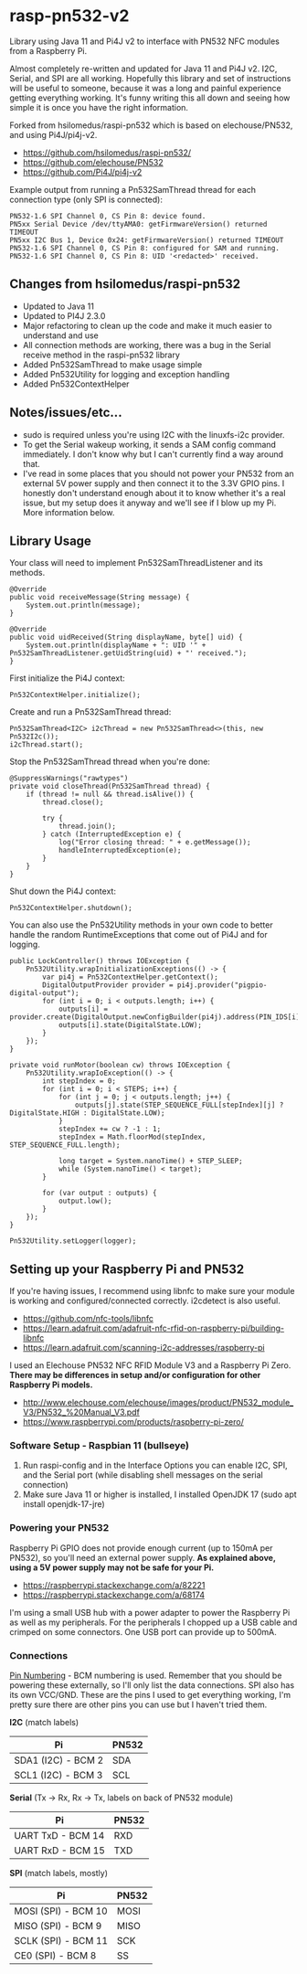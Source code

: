 # rasp-pn532-v2
Library using Java 11 and Pi4J v2 to interface with PN532 NFC modules from a Raspberry Pi.

Almost completely re-written and updated for Java 11 and Pi4J v2. I2C, Serial, and SPI are all working. Hopefully this library and set of instructions will be useful to someone, because it was a long and painful experience getting everything working. It's funny writing this all down and seeing how simple it is once you have the right information.

Forked from hsilomedus/raspi-pn532 which is based on elechouse/PN532, and using Pi4J/pi4j-v2.
* https://github.com/hsilomedus/raspi-pn532/
* https://github.com/elechouse/PN532
* https://github.com/Pi4J/pi4j-v2

Example output from running a Pn532SamThread thread for each connection type (only SPI is connected):
```
PN532-1.6 SPI Channel 0, CS Pin 8: device found.
PN5xx Serial Device /dev/ttyAMA0: getFirmwareVersion() returned TIMEOUT
PN5xx I2C Bus 1, Device 0x24: getFirmwareVersion() returned TIMEOUT
PN532-1.6 SPI Channel 0, CS Pin 8: configured for SAM and running.
PN532-1.6 SPI Channel 0, CS Pin 8: UID '<redacted>' received.
```

## Changes from hsilomedus/raspi-pn532
* Updated to Java 11
* Updated to PI4J 2.3.0
* Major refactoring to clean up the code and make it much easier to understand and use
* All connection methods are working, there was a bug in the Serial receive method in the raspi-pn532 library
* Added Pn532SamThread to make usage simple
* Added Pn532Utility for logging and exception handling
* Added Pn532ContextHelper

## Notes/issues/etc...
* sudo is required unless you're using I2C with the linuxfs-i2c provider.
* To get the Serial wakeup working, it sends a SAM config command immediately. I don't know why but I can't currently find a way around that.
* I've read in some places that you should not power your PN532 from an external 5V power supply and then connect it to the 3.3V GPIO pins. I honestly don't understand enough about it to know whether it's a real issue, but my setup does it anyway and we'll see if I blow up my Pi. More information below.

## Library Usage
Your class will need to implement Pn532SamThreadListener and its methods.
```
@Override
public void receiveMessage(String message) {
	System.out.println(message);
}

@Override
public void uidReceived(String displayName, byte[] uid) {
	System.out.println(displayName + ": UID '" + Pn532SamThreadListener.getUidString(uid) + "' received.");
}
```

First initialize the Pi4J context:
```
Pn532ContextHelper.initialize();
```

Create and run a Pn532SamThread thread:
```
Pn532SamThread<I2C> i2cThread = new Pn532SamThread<>(this, new Pn532I2c());
i2cThread.start();
```

Stop the Pn532SamThread thread when you're done:
```
@SuppressWarnings("rawtypes")
private void closeThread(Pn532SamThread thread) {
	if (thread != null && thread.isAlive()) {
		thread.close();

		try {
			thread.join();
		} catch (InterruptedException e) {
			log("Error closing thread: " + e.getMessage());
			handleInterruptedException(e);
		}
	}
}
```

Shut down the Pi4J context:
```
Pn532ContextHelper.shutdown();
```

You can also use the Pn532Utility methods in your own code to better handle the random RuntimeExceptions that come out of Pi4J and for logging.
```
public LockController() throws IOException {
	Pn532Utility.wrapInitializationExceptions(() -> {
		var pi4j = Pn532ContextHelper.getContext();
		DigitalOutputProvider provider = pi4j.provider("pigpio-digital-output");
		for (int i = 0; i < outputs.length; i++) {
			outputs[i] = provider.create(DigitalOutput.newConfigBuilder(pi4j).address(PIN_IDS[i]).build());
			outputs[i].state(DigitalState.LOW);
		}
	});
}

private void runMotor(boolean cw) throws IOException {
	Pn532Utility.wrapIoException(() -> {
		int stepIndex = 0;
		for (int i = 0; i < STEPS; i++) {
			for (int j = 0; j < outputs.length; j++) {
				outputs[j].state(STEP_SEQUENCE_FULL[stepIndex][j] ? DigitalState.HIGH : DigitalState.LOW);
			}
			stepIndex += cw ? -1 : 1;
			stepIndex = Math.floorMod(stepIndex, STEP_SEQUENCE_FULL.length);
			
			long target = System.nanoTime() + STEP_SLEEP;
			while (System.nanoTime() < target);
		}
		
		for (var output : outputs) {
			output.low();
		}
	});
}

Pn532Utility.setLogger(logger);
```

## Setting up your Raspberry Pi and PN532
If you're having issues, I recommend using libnfc to make sure your module is working and configured/connected correctly. i2cdetect is also useful.
* https://github.com/nfc-tools/libnfc
* https://learn.adafruit.com/adafruit-nfc-rfid-on-raspberry-pi/building-libnfc
* https://learn.adafruit.com/scanning-i2c-addresses/raspberry-pi

I used an Elechouse PN532 NFC RFID Module V3 and a Raspberry Pi Zero. **There may be differences in setup and/or configuration for other Raspberry Pi models.**
* http://www.elechouse.com/elechouse/images/product/PN532_module_V3/PN532_%20Manual_V3.pdf
* https://www.raspberrypi.com/products/raspberry-pi-zero/

### Software Setup - Raspbian 11 (bullseye)
1. Run raspi-config and in the Interface Options you can enable I2C, SPI, and the Serial port (while disabling shell messages on the serial connection)
1. Make sure Java 11 or higher is installed, I installed OpenJDK 17 (sudo apt install openjdk-17-jre)

### Powering your PN532
Raspberry Pi GPIO does not provide enough current (up to 150mA per PN532), so you'll need an external power supply. **As explained above, using a 5V power supply may not be safe for your Pi.**
* https://raspberrypi.stackexchange.com/a/82221
* https://raspberrypi.stackexchange.com/a/68174

I'm using a small USB hub with a power adapter to power the Raspberry Pi as well as my peripherals. For the peripherals I chopped up a USB cable and crimped on some connectors. One USB port can provide up to 500mA.

### Connections
[Pin Numbering](https://pi4j.com/documentation/pin-numbering/) - BCM numbering is used. Remember that you should be powering these externally, so I'll only list the data connections. SPI also has its own VCC/GND. These are the pins I used to get everything working, I'm pretty sure there are other pins you can use but I haven't tried them.

**I2C** (match labels)

Pi                 | PN532
------------------ | -----
SDA1 (I2C) - BCM 2 | SDA
SCL1 (I2C) - BCM 3 | SCL

**Serial** (Tx -> Rx, Rx -> Tx, labels on back of PN532 module)

Pi                | PN532
----------------- | -----
UART TxD - BCM 14 | RXD
UART RxD - BCM 15 | TXD

**SPI** (match labels, mostly)

Pi                  | PN532
------------------- | -----
MOSI (SPI) - BCM 10 | MOSI
MISO (SPI) - BCM 9  | MISO
SCLK (SPI) - BCM 11 | SCK
CE0 (SPI) - BCM 8   | SS